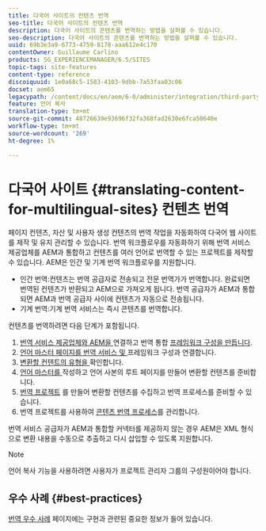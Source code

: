 ```yaml
---
title: 다국어 사이트의 컨텐츠 번역
seo-title: 다국어 사이트의 컨텐츠 번역
description: 다국어 사이트의 콘텐츠를 번역하는 방법을 살펴볼 수 있습니다.
seo-description: 다국어 사이트의 콘텐츠를 번역하는 방법을 살펴볼 수 있습니다.
uuid: 69b3e3a9-6773-4759-8178-aaa612e4c170
contentOwner: Guillaume Carlino
products: SG_EXPERIENCEMANAGER/6.5/SITES
topic-tags: site-features
content-type: reference
discoiquuid: 1e0a68c5-1583-4103-9dbb-7a53faa03c06
docset: aem65
legacypath: /content/docs/en/aem/6-0/administer/integration/third-party-services/machine-translation
feature: 언어 복사
translation-type: tm+mt
source-git-commit: 48726639e93696f32fa368fad2630e6fca50640e
workflow-type: tm+mt
source-wordcount: '269'
ht-degree: 1%

---
```



# 다국어 사이트 {#translating-content-for-multilingual-sites} 컨텐츠 번역

페이지 컨텐츠, 자산 및 사용자 생성 컨텐츠의 번역 작업을 자동화하여 다국어 웹 사이트를 제작 및 유지 관리할 수 있습니다. 번역 워크플로우를 자동화하기 위해 번역 서비스 제공업체를 AEM과 통합하고 컨텐츠를 여러 언어로 번역할 수 있는 프로젝트를 제작할 수 있습니다. AEM은 인간 및 기계 번역 워크플로우를 지원합니다.

* 인간 번역:컨텐츠는 번역 공급자로 전송되고 전문 번역가가 번역합니다. 완료되면 번역된 컨텐츠가 반환되고 AEM으로 가져오게 됩니다. 번역 공급자가 AEM과 통합되면 AEM과 번역 공급자 사이에 컨텐츠가 자동으로 전송됩니다.
* 기계 번역:기계 번역 서비스는 즉시 콘텐츠를 번역합니다.

컨텐츠를 번역하려면 다음 단계가 포함됩니다.

1. [번역 서비스 제공업체와 AEM을 ](/help/sites-administering/tc-tic.md#connecting-to-a-translation-service-provider) 연결하고 번역 통합  [프레임워크 구성을 만듭니다](/help/sites-administering/tc-tic.md).
1. [언어 마스터 페이지를 번역 서비스 및 ](/help/sites-administering/tc-tic.md#configuring-pages-for-translation) 프레임워크 구성과 연결합니다.
1. [변환할 컨텐트의 유형을 ](/help/sites-administering/tc-rules.md) 확인합니다.
1. [언어 마스터를 ](/help/sites-administering/tc-prep.md) 작성하고 언어 사본의 루트 페이지를 만들어 변환할 컨텐츠를 준비합니다.
1. [번역 프로젝트](/help/sites-administering/tc-manage.md) 를 만들어 변환할 컨텐츠를 수집하고 번역 프로세스를 준비할 수 있습니다.
1. 번역 프로젝트를 사용하여 [콘텐츠 번역 프로세스](/help/sites-administering/tc-manage.md)를 관리합니다.

번역 서비스 공급자가 AEM과 통합할 커넥터를 제공하지 않는 경우 AEM은 XML 형식으로 변환 내용을 수동으로 추출하고 다시 삽입할 수 있도록 지원합니다.

>[!NOTE]
>
>언어 복사 기능을 사용하려면 사용자가 프로젝트 관리자 그룹의 구성원이어야 합니다.

## 우수 사례 {#best-practices}

[번역 우수 사례](/help/sites-administering/tc-bp.md) 페이지에는 구현과 관련된 중요한 정보가 들어 있습니다.
